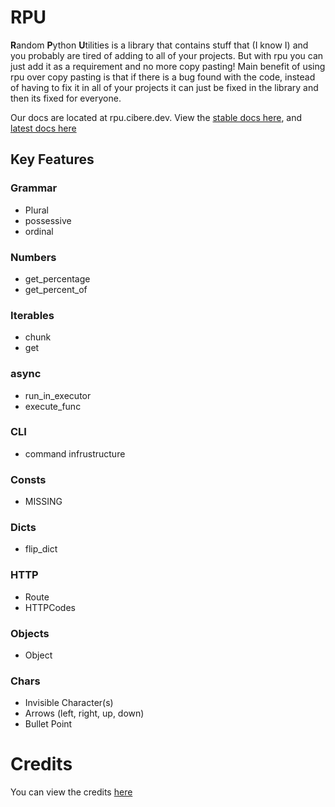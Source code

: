 # RPU

**R**andom **P**ython **U**tilities is a library that contains stuff that (I know I) and you probably are tired of adding to all of your projects. But with rpu you can just add it as a requirement and no more copy pasting! Main benefit of using rpu over copy pasting is that if there is a bug found with the code, instead of having to fix it in all of your projects it can just be fixed in the library and then its fixed for everyone.

Our docs are located at rpu.cibere.dev. View the <a href="https://rpu.cibere.dev/stable/index.html">stable docs here</a>, and <a href="https://rpu.cibere.dev/latest/index.html">latest docs here</a>

## Key Features

### Grammar

- Plural
- possessive
- ordinal

### Numbers

- get_percentage
- get_percent_of

### Iterables

- chunk
- get

### async

- run_in_executor
- execute_func

### CLI

- command infrustructure

### Consts

- MISSING

### Dicts

- flip_dict

### HTTP

- Route
- HTTPCodes

### Objects

- Object

### Chars

- Invisible Character(s)
- Arrows (left, right, up, down)
- Bullet Point

# Credits

You can view the credits <a href="https://github.com/cibere/rpu/blob/main/extras/credits.md">here</a>
